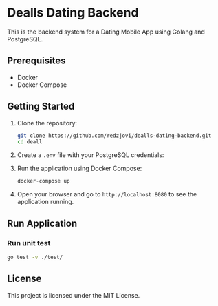 # Dealls Dating Backend

This is the backend system for a Dating Mobile App using Golang and PostgreSQL.

## Prerequisites

- Docker
- Docker Compose

## Getting Started

1. Clone the repository:

    ```bash
    git clone https://github.com/redzjovi/dealls-dating-backend.git
    cd deall
    ```

2. Create a `.env` file with your PostgreSQL credentials:

3. Run the application using Docker Compose:

    ```bash
    docker-compose up
    ```

4. Open your browser and go to `http://localhost:8080` to see the application running.

## Run Application

### Run unit test

```bash
go test -v ./test/
```

## License

This project is licensed under the MIT License.
